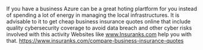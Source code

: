 If you have a business Azure can be a great hoting plartform for you instead of spending a lot of energy in managing the local infrastructures.
It is advisable to it to get cheap business insurance quotes online that include quality cybersecurity coverage to avoid data breach and other cyber risks involved with this activity Websites like www.Insuranks.com help you with that.
https://www.insuranks.com/compare-business-insurance-quotes
